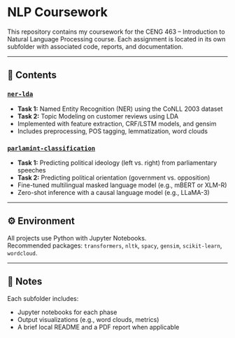 # NLP Coursework  
This repository contains my coursework for the CENG 463 – Introduction to Natural Language Processing course. Each assignment is located in its own subfolder with associated code, reports, and documentation.

---

## 📁 Contents

### [`ner-lda`](./ner-lda)
- **Task 1:** Named Entity Recognition (NER) using the CoNLL 2003 dataset  
- **Task 2:** Topic Modeling on customer reviews using LDA  
- Implemented with feature extraction, CRF/LSTM models, and gensim  
- Includes preprocessing, POS tagging, lemmatization, word clouds

### [`parlamint-classification`](./parlamint-classification)
- **Task 1:** Predicting political ideology (left vs. right) from parliamentary speeches  
- **Task 2:** Predicting political orientation (government vs. opposition)  
- Fine-tuned multilingual masked language model (e.g., mBERT or XLM-R)  
- Zero-shot inference with a causal language model (e.g., LLaMA-3)

---

## ⚙️ Environment

All projects use Python with Jupyter Notebooks.  
Recommended packages: `transformers`, `nltk`, `spacy`, `gensim`, `scikit-learn`, `wordcloud`.

---

## 📌 Notes

Each subfolder includes:
- Jupyter notebooks for each phase
- Output visualizations (e.g., word clouds, metrics)
- A brief local README and a PDF report when applicable

